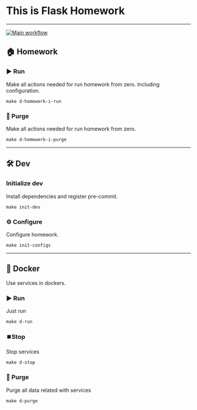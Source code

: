 # This is Flask Homework

---
[![Main workflow](https://github.com/hillel-i-python-pro-i-2023-06-23/homework__yadov_anton__9/actions/workflows/workflows.yml/badge.svg)](https://github.com/hillel-i-python-pro-i-2023-06-23/homework_9__yevhen__yalovenko/actions/workflows/workflows.yml)
## 🏠 Homework



### ▶️ Run

Make all actions needed for run homework from zero. Including configuration.

```shell
make d-homework-i-run
```

### 🚮 Purge

Make all actions needed for run homework from zero.

```shell
make d-homework-i-purge
```

---

## 🛠️ Dev

### Initialize dev

Install dependencies and register pre-commit.

```shell
make init-dev
```

### ⚙️ Configure

Configure homework.

```shell
make init-configs
```

---

## 🐳 Docker

Use services in dockers.

### ▶️ Run

Just run

```shell
make d-run
```

### ⏹️Stop

Stop services

```shell
make d-stop
```

### 🚮 Purge

Purge all data related with services

```shell
make d-purge
```

